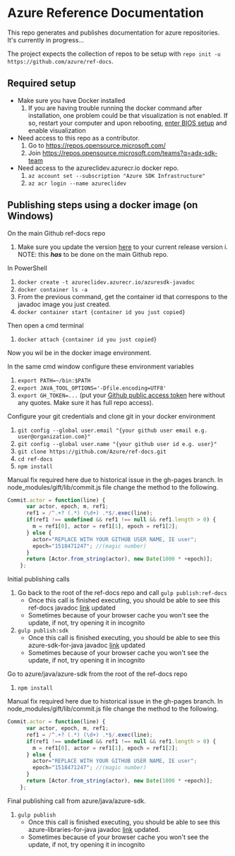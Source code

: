 # Azure Reference Documentation

This repo generates and publishes documentation for azure repositories. It's currently in progress...

The project expects the collection of repos to be setup with `repo init -u https://github.com/azure/ref-docs`.

## Required setup

- Make sure you have Docker installed
  1. If you are having trouble running the docker command after installation, one problem could be that visualization is not enabled. If so, restart your computer and upon rebooting, [enter BIOS setup](https://www.makeuseof.com/tag/enter-bios-computer/) and enable visualization
- Need access to this repo as a contributor.
  1. Go to https://repos.opensource.microsoft.com/ 
  2. Join https://repos.opensource.microsoft.com/teams?q=adx-sdk-team
- Need access to the azureclidev.azurecr.io docker repo.
  1. `az account set --subscription "Azure SDK Infrastructure"`
  2. `az acr login --name azureclidev`

## Publishing steps using a docker image (on Windows)

On the main Github ref-docs repo

1. Make sure you update the version [here](https://github.com/Azure/ref-docs/blob/master/default.xml#L8) to your current release version
  i. NOTE: this ***has*** to be done on the main Github repo.

In PowerShell

1. `docker create -t azureclidev.azurecr.io/azuresdk-javadoc`
2. `docker container ls -a`
3. From the previous command, get the container id that correspons to the javadoc image you just created.
4. `docker container start {container id you just copied}`

Then open a cmd terminal

1. `docker attach {container id you just copied}`

Now you wil be in the docker image environment.

In the same cmd window configure these environment variables

1. `export PATH=~/bin:$PATH`
2. `export JAVA_TOOL_OPTIONS='-Dfile.encoding=UTF8'`
3. `export GH_TOKEN=...` (put your [Github public access token](https://help.github.com/en/articles/creating-a-personal-access-token-for-the-command-line) here without any quotes. Make sure it has full repo access).

Configure your git credentials and clone git in your docker environment

1. `git config --global user.email "{your github user email e.g. user@organization.com}"`
2. `git config --global user.name "{your github user id e.g. user}"`
3. `git clone https://github.com/Azure/ref-docs.git`
4. `cd ref-docs`
5. `npm install`

Manual fix required here due to historical issue in the gh-pages branch. In node_modules/gift/lib/commit.js file change the method to the following.

``` javascript
Commit.actor = function(line) {
      var actor, epoch, m, ref1;
      ref1 = /^.+? (.*) (\d+) .*$/.exec(line);
      if(ref1 !== undefined && ref1 !== null && ref1.length > 0) {
        m = ref1[0], actor = ref1[1], epoch = ref1[2];
      } else {
        actor="REPLACE WITH YOUR GITHUB USER NAME, IE user";
        epoch="1518471247"; //(magic number)
      }
      return [Actor.from_string(actor), new Date(1000 * +epoch)];
    };
```

Initial publishing calls

1. Go back to the root of the ref-docs repo and call `gulp publish:ref-docs`
    - Once this call is finished executing, you should be able to see this ref-docs javadoc [link](http://azure.github.io/ref-docs/java/) updated
    - Sometimes because of your browser cache you won't see the update, if not, try opening it in incognito
2. `gulp publish:sdk`
    - Once this call is finished executing, you should be able to see this azure-sdk-for-java javadoc [link](http://azure.github.io/azure-sdk-for-java/) updated
    - Sometimes because of your browser cache you won't see the update, if not, try opening it in incognito

Go to azure/java/azure-sdk from the root of the ref-docs repo

1. `npm install`

Manual fix required here due to historical issue in the gh-pages branch. In node_modules/gift/lib/commit.js file change the method to the following.

``` javascript
Commit.actor = function(line) {
      var actor, epoch, m, ref1;
      ref1 = /^.+? (.*) (\d+) .*$/.exec(line);
      if(ref1 !== undefined && ref1 !== null && ref1.length > 0) {
        m = ref1[0], actor = ref1[1], epoch = ref1[2];
      } else {
        actor="REPLACE WITH YOUR GITHUB USER NAME, IE user";
        epoch="1518471247"; //(magic number)
      }
      return [Actor.from_string(actor), new Date(1000 * +epoch)];
    };
```

Final publishing call from azure/java/azure-sdk.

1. `gulp publish`
    - Once this call is finished executing, you should be able to see this azure-libraries-for-java javadoc [link](https://azure.github.io/azure-libraries-for-java/) updated.
    - Sometimes because of your browser cache you won't see the update, if not, try opening it in incognito
